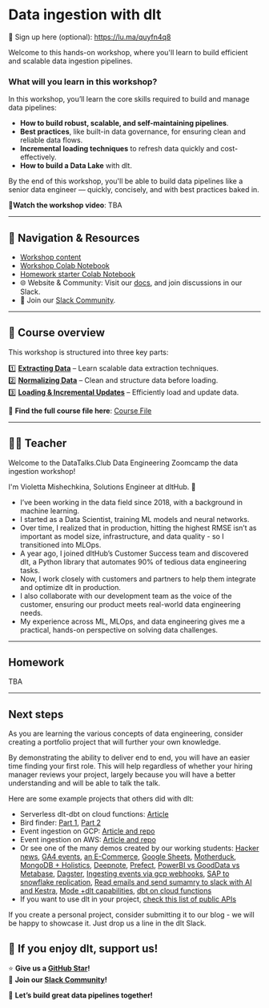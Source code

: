 # Data ingestion with dlt
🔗 Sign up here (optional): https://lu.ma/quyfn4q8 

Welcome to this hands-on workshop, where you'll learn to build efficient and scalable data ingestion pipelines.

### **What will you learn in this workshop?**  

In this workshop, you’ll learn the core skills required to build and manage data pipelines:  
- **How to build robust, scalable, and self-maintaining pipelines**.  
- **Best practices**, like built-in data governance, for ensuring clean and reliable data flows.  
- **Incremental loading techniques** to refresh data quickly and cost-effectively.  
- **How to build a Data Lake** with dlt.

By the end of this workshop, you'll be able to build data pipelines like a senior data engineer — quickly, concisely, and with best practices baked in.

🎥**Watch the workshop video**: TBA

--- 

## 📂 Navigation & Resources

- [Workshop content](dlt_resources/data_ingestion_workshop.md)
- [Workshop Colab Notebook]()
- [Homework starter Colab Notebook]()
- 🌐 Website & Community: Visit our [docs](https://dlthub.com/docs/intro), and join discussions in our Slack.
- 💬 Join our [Slack Community](https://dlthub.com/community).

---

## 📖 Course overview
This workshop is structured into three key parts:

1️⃣ **[Extracting Data](dlt_resources/data_ingestion_workshop.md#extracting-data)** – Learn scalable data extraction techniques.  
2️⃣ **[Normalizing Data](dlt_resources/data_ingestion_workshop.md#normalizing-data)** – Clean and structure data before loading.  
3️⃣ **[Loading & Incremental Updates](dlt_resources/data_ingestion_workshop.md#loading-data)** – Efficiently load and update data.  

📌 **Find the full course file here**: [Course File](dlt_resources/data_ingestion_workshop.md)  

---

## 👩‍🏫 Teacher

Welcome to the DataTalks.Club Data Engineering Zoomcamp the data ingestion workshop!

I'm Violetta Mishechkina, Solutions Engineer at dltHub. 👋
- I’ve been working in the data field since 2018, with a background in machine learning.
- I started as a Data Scientist, training ML models and neural networks.
- Over time, I realized that in production, hitting the highest RMSE isn’t as important as model size, infrastructure, and data quality - so I transitioned into MLOps.
- A year ago, I joined dltHub’s Customer Success team and discovered dlt, a Python library that automates 90% of tedious data engineering tasks.
- Now, I work closely with customers and partners to help them integrate and optimize dlt in production.
- I also collaborate with our development team as the voice of the customer, ensuring our product meets real-world data engineering needs.
- My experience across ML, MLOps, and data engineering gives me a practical, hands-on perspective on solving data challenges.

---

## Homework
TBA

--- 
## Next steps

As you are learning the various concepts of data engineering, 
consider creating a portfolio project that will further your own knowledge.

By demonstrating the ability to deliver end to end, you will have an easier time finding your first role. 
This will help regardless of whether your hiring manager reviews your project, largely because you will have a better 
understanding and will be able to talk the talk.

Here are some example projects that others did with dlt:
- Serverless dlt-dbt on cloud functions: [Article](https://docs.getdbt.com/blog/serverless-dlt-dbt-stack)
- Bird finder: [Part 1](https://publish.obsidian.md/lough-on-data/blogs/bird-finder-via-dlt-i), [Part 2](https://publish.obsidian.md/lough-on-data/blogs/bird-finder-via-dlt-ii)
- Event ingestion on GCP: [Article and repo](https://dlthub.com/docs/blog/streaming-pubsub-json-gcp)
- Event ingestion on AWS: [Article and repo](https://dlthub.com/docs/blog/dlt-aws-taktile-blog)
- Or see one of the many demos created by our working students: [Hacker news](https://dlthub.com/docs/blog/hacker-news-gpt-4-dashboard-demo), 
[GA4 events](https://dlthub.com/docs/blog/ga4-internal-dashboard-demo), 
[an E-Commerce](https://dlthub.com/docs/blog/postgresql-bigquery-metabase-demo), 
[Google Sheets](https://dlthub.com/docs/blog/google-sheets-to-data-warehouse-pipeline), 
[Motherduck](https://dlthub.com/docs/blog/dlt-motherduck-demo), 
[MongoDB + Holistics](https://dlthub.com/docs/blog/MongoDB-dlt-Holistics), 
[Deepnote](https://dlthub.com/docs/blog/deepnote-women-wellness-violence-tends), 
[Prefect](https://dlthub.com/docs/blog/dlt-prefect),
[PowerBI vs GoodData vs Metabase](https://dlthub.com/docs/blog/semantic-modeling-tools-comparison),
[Dagster](https://dlthub.com/docs/blog/dlt-dagster),
[Ingesting events via gcp webhooks](https://dlthub.com/docs/blog/dlt-webhooks-on-cloud-functions-for-event-capture),
[SAP to snowflake replication](https://dlthub.com/docs/blog/sap-hana-to-snowflake-demo-blog),
[Read emails and send sumamry to slack with AI and Kestra](https://dlthub.com/docs/blog/dlt-kestra-demo-blog),
[Mode +dlt capabilities](https://dlthub.com/docs/blog/dlt-mode-blog),
[dbt on cloud functions](https://dlthub.com/docs/blog/dlt-dbt-runner-on-cloud-functions)
- If you want to use dlt in your project, [check this list of public APIs](https://dlthub.com/docs/blog/practice-api-sources)


If you create a personal project, consider submitting it to our blog - we will be happy to showcase it. Just drop us a line in the dlt Slack.



## **💛 If you enjoy dlt, support us!**  

⭐ **Give us a [GitHub Star](https://github.com/dlt-hub/dlt)!**  
💬 **Join our [Slack Community](https://dlthub.com/community)!**  

🚀 **Let’s build great data pipelines together!**  
